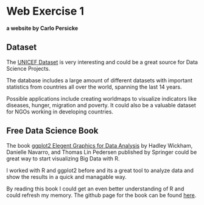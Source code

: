 # Web Exercise 1

**a website by Carlo Persicke**

## Dataset

The [UNICEF Dataset](https://data.unicef.org/resources/resource-type/datasets/) is very interesting and could be a great source for Data Science Projects.

The database includes a large amount of different datasets with important statistics from countries all over the world, spanning the last 14 years. 

Possible applications include creating worldmaps to visualize indicators like diseases, hunger, migration and poverty. It could also be a valuable dataset for NGOs working in developing countries.

## Free Data Science Book

The book [ggplot2 Elegent Graphics for Data Analysis](https://ggplot2-book.org/) by Hadley Wickham, Danielle Navarro, and Thomas Lin Pedersen published by Springer could be great way to start visualizing Big Data with R.

I worked with R and ggplot2 before and its a great tool to analyze data and show the results in a quick and managable way. 

By reading this book I could get an even better understanding of R and could refresh my memory. The github page for the book can be found [here](https://github.com/hadley/ggplot2-book).
